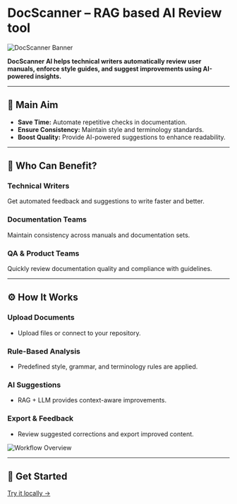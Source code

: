# DocScanner – RAG based AI Review tool

![DocScanner Banner](images/hero.png)

**DocScanner AI helps technical writers automatically review user manuals, enforce style guides, and suggest improvements using AI-powered insights.**

---

## 🚀 Main Aim

- **Save Time:** Automate repetitive checks in documentation.  
- **Ensure Consistency:** Maintain style and terminology standards.  
- **Boost Quality:** Provide AI-powered suggestions to enhance readability.

---

## 👥 Who Can Benefit?

<div class="md-cards">
  <div class="md-card">
    <h3>Technical Writers</h3>
    <p>Get automated feedback and suggestions to write faster and better.</p>
  </div>
  <div class="md-card">
    <h3>Documentation Teams</h3>
    <p>Maintain consistency across manuals and documentation sets.</p>
  </div>
  <div class="md-card">
    <h3>QA & Product Teams</h3>
    <p>Quickly review documentation quality and compliance with guidelines.</p>
  </div>
</div>

---

## ⚙️ How It Works

<div class="md-tabs">
  
### Upload Documents
- Upload files or connect to your repository.

### Rule-Based Analysis
- Predefined style, grammar, and terminology rules are applied.

### AI Suggestions
- RAG + LLM provides context-aware improvements.

### Export & Feedback
- Review suggested corrections and export improved content.
</div>

![Workflow Overview](images/workflow.png)

---

## 📌 Get Started

[Try it locally →](usage.md)

